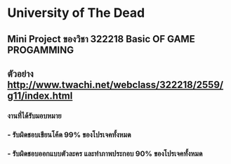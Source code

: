 # University of The Dead
## Mini Project ของวิชา 322218 Basic OF GAME PROGAMMING
## ตัวอย่าง http://www.twachi.net/webclass/322218/2559/g11/index.html
### งานที่ได้รับมอบหมาย
### - รับผิดชอบเขียนโค้ด 99% ของโปรเจคทั้งหมด
### - รับผิดชอบออกแบบตัวละคร และทำภาพประกอบ 90% ของโปรเจคทั้งหมด
